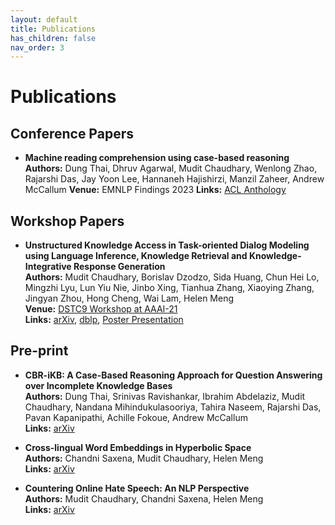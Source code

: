 ```yaml
---
layout: default
title: Publications
has_children: false
nav_order: 3
---
```

# Publications  
## Conference Papers 
- __Machine reading comprehension using case-based reasoning__  
__Authors:__ Dung Thai, Dhruv Agarwal, Mudit Chaudhary, Wenlong Zhao, Rajarshi Das, Jay Yoon Lee, Hannaneh Hajishirzi, Manzil Zaheer, Andrew McCallum
__Venue:__ EMNLP Findings 2023
__Links:__ [ACL Anthology](https://aclanthology.org/2023.findings-emnlp.564/)

## Workshop Papers

- __Unstructured Knowledge Access in Task-oriented Dialog Modeling using Language Inference, Knowledge Retrieval and Knowledge-Integrative Response Generation__  
__Authors:__ Mudit Chaudhary, Borislav Dzodzo, Sida Huang, Chun Hei Lo, Mingzhi Lyu, Lun Yiu Nie, Jinbo Xing, Tianhua Zhang, Xiaoying Zhang, Jingyan Zhou, Hong Cheng, Wai Lam, Helen Meng  
__Venue:__  [DSTC9 Workshop at AAAI-21](https://dstc9.dstc.community/aaai-21-workshop)  
__Links:__ [arXiv](https://arxiv.org/abs/2101.06066), [dblp](https://dblp.org/rec/journals/corr/abs-2101-06066), [Poster Presentation](/assets/documents/Poster_DSTC9_AAAI21.pdf)
  
## Pre-print
- __CBR-iKB: A Case-Based Reasoning Approach for Question Answering over Incomplete Knowledge Bases__  
__Authors:__ Dung Thai, Srinivas Ravishankar, Ibrahim Abdelaziz, Mudit Chaudhary, Nandana Mihindukulasooriya, Tahira Naseem, Rajarshi Das, Pavan Kapanipathi, Achille Fokoue, Andrew McCallum  
__Links:__ [arXiv](https://arxiv.org/abs/2204.08554)
  
- __Cross-lingual Word Embeddings in Hyperbolic Space__  
__Authors:__ Chandni Saxena, Mudit Chaudhary, Helen Meng  
__Links:__ [arXiv](https://arxiv.org/abs/2205.01907)

- __Countering Online Hate Speech: An NLP Perspective__  
__Authors:__ Mudit Chaudhary, Chandni Saxena, Helen Meng  
__Links:__ [arXiv](https://arxiv.org/abs/2109.02941)
  

